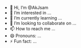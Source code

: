 - 👋 Hi, I’m @AkJsam
- 👀 I’m interested in ...
- 🌱 I’m currently learning ...
- 💞️ I’m looking to collaborate on ...
- 📫 How to reach me ...
- 😄 Pronouns: ...
- ⚡ Fun fact: ...

<!---
AkJsam/AkJsam is a ✨ special ✨ repository because its `README.md` (this file) appears on your GitHub profile.
You can click the Preview link to take a look at your changes.
--->
